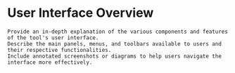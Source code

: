 # User Interface Overview

    Provide an in-depth explanation of the various components and features of the tool's user interface.
    Describe the main panels, menus, and toolbars available to users and their respective functionalities.
    Include annotated screenshots or diagrams to help users navigate the interface more effectively.

